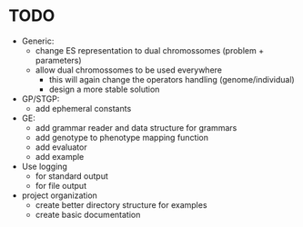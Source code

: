 # TODO
* Generic:
    + change ES representation to dual chromossomes (problem + parameters)
    + allow dual chromossomes to be used everywhere
        + this will again change the operators handling (genome/individual)
        + design a more stable solution
* GP/STGP: 
    + add ephemeral constants
* GE:
    + add grammar reader and data structure for grammars
    + add genotype to phenotype mapping function
    + add evaluator
    + add example
* Use logging
    + for standard output
    + for file output
* project organization
    + create better directory structure for examples
    + create basic documentation
